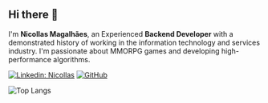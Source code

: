 ## Hi there 👋

I'm **Nicollas Magalhães**, an Experienced **Backend Developer** with a demonstrated history of working in the information technology and services industry. I'm passionate about MMORPG games and developing high-performance algorithms.

[![Linkedin: Nicollas](https://img.shields.io/badge/-Nicollas-blue?style=flat-square&logo=Linkedin&logoColor=white&link=https://www.linkedin.com/in/nicollasmagalhaes/)](https://www.linkedin.com/in/nicollasmagalhaes/)
[![GitHub](https://img.shields.io/github/followers/ncrcode?label=follow&style=social)](https://github.com/ncrcode)

![Top Langs](https://github-readme-stats.vercel.app/api/top-langs/?username=ncrcode&layout=compact&theme=dark&hide_border=true)
